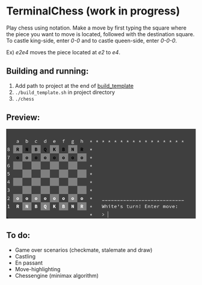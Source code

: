 # TerminalChess (work in progress)
Play chess using notation. Make a move by first typing the square where the piece you want to move is located, followed with the destination square. To castle king-side, enter *0-0* and to castle queen-side, enter *0-0-0*.

Ex) *e2e4* moves the piece located at *e2* to *e4*.

## Building and running:
1. Add path to project at the end of [build_template](./build_template.sh)
2. ```./build_template.sh``` in project directory
3. ```./chess```

## Preview:
![preview](./Images/preview.png)

## To do:
- Game over scenarios (checkmate, stalemate and draw)
- Castling
- En passant
- Move-highlighting
- Chessengine (minimax algorithm)